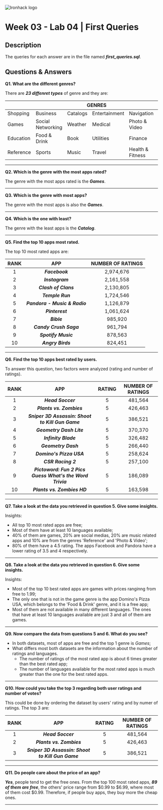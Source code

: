 ![Ironhack logo](https://i.imgur.com/1QgrNNw.png)
# Week 03 - Lab 04 | First Queries
## Description

The queries for each answer are in the file named **_first_queries.sql_**.

## Questions & Answers

**Q1. What are the different genres?**

There are **_23 diffenret types_** of genre and they are:

<table>
  <thead>
    <tr>
      <th colspan="6">GENRES</th>
    </tr>
  </thead>
  <tbody>
    <tr>
      <td>Shopping</td>
      <td>Business</td>
      <td>Catalogs</td>
      <td>Entertainment</td>
      <td>Navigation</td>
      <td>News</td>
    </tr>
    <tr>
      <td>Games</td>
      <td>Social Networking</td>
      <td>Weather</td>
      <td>Medical</td>
      <td>Photo & Video</td>
      <td>Productivity</td>
    </tr>
    <tr>
      <td>Education</td>
      <td>Food & Drink</td>
      <td>Book</td>
      <td>Utilities</td>
      <td>Finance</td>
      <td>Lifestyle</td>
    </tr>
    <tr>
      <td>Reference</td>
      <td>Sports</td>
      <td>Music</td>
      <td>Travel</td>
      <td>Health & Fitness</td>
      <td></td>
    </tr>
  </tbody>
</table>

---

**Q2. Which is the genre with the most apps rated?**

The genre with the most apps rated is the **_Games_**.

---

**Q3. Which is the genre with most apps?**

The genre with the most apps is also the **_Games_**.

---

**Q4. Which is the one with least?**

The genre with the least apps is the **_Catalog_**.

---

**Q5. Find the top 10 apps most rated.**

The top 10 most rated apps are:

| RANK | APP                           | NUMBER OF RATINGS |
| :--: | :---------------------------: | :---------------: |
| 1    | **_Facebook_**                | 2,974,676         |
| 2    | **_Instagram_**               | 2,161,558         |
| 3    | **_Clash of Clans_**          | 2,130,805         |
| 4    | **_Temple Run_**              | 1,724,546         |
| 5    | **_Pandora - Music & Radio_** | 1,126,879         |
| 6    | **_Pinterest_**               | 1,061,624         |
| 7    | **_Bible_**                   | 985,920           |
| 8    | **_Candy Crush Saga_**        | 961,794           |
| 9    | **_Spotify Music_**           | 878,563           |
| 10   | **_Angry Birds_**             | 824,451           |

---

**Q6. Find the top 10 apps best rated by users.**

To answer this question, two factors were analyzed (rating and number of ratings).

| RANK | APP                                                      | RATING | NUMBER OF RATINGS |
| :--: | :------------------------------------------------------: | :----: | :---------------: |
| 1    | **_Head Soccer_**                                        | 5      | 481,564           |
| 2    | **_Plants vs. Zombies_**                                 | 5      | 426,463           |
| 3    | **_Sniper 3D Assassin: Shoot to Kill Gun Game_**         | 5      | 386,521           |
| 4    | **_Geometry Dash Lite_**                                 | 5      | 370,370           |
| 5    | **_Infinity Blade_**                                     | 5      | 326,482           |
| 6    | **_Geometry Dash_**                                      | 5      | 266,440           |
| 7    | **_Domino's Pizza USA_**                                 | 5      | 258,624           |
| 8    | **_CSR Racing 2_**                                       | 5      | 257,100           |
| 9    | **_Pictoword: Fun 2 Pics Guess What's the Word Trivia_** | 5      | 186,089           |
| 10   | **_Plants vs. Zombies HD_**                              | 5      | 163,598           |

---

**Q7. Take a look at the data you retrieved in question 5. Give some insights.**

Insights:
- All top 10 most rated apps are free;
- Most of them have at least 10 languages available;
- 40% of them are games, 20% are social medias, 20% are music related apps and 10% are from the genres 'Reference' and 'Photo & Video';
- 80% of them have a 4.5 rating. The apps Facebook and Pandora have a lower rating of 3.5 and 4 respectively.

---

**Q8. Take a look at the data you retrieved in question 6. Give some insights.**

Insights:
- Most of the top 10 best rated apps are games with prices ranginng from free to 1.99;
- The only one that is not in the game genre is the app Domino's Pizza USA, which belongs to the 'Food & Drink' genre, and it is a free app;
- Most of them are not available in many different languages. The ones that have at least 10 languages available are just 3 and all of them are games.

---

**Q9. Now compare the data from questions 5 and 6. What do you see?**

- In both datasets, most of apps are free and the top 1 genre is _Games_;
- What differs most both datasets are the information about the number of ratings and languages.
  - The number of ratings of the most rated app is about 6 times greater than the best rated app;
  - The number of languages available for the most rated apps is much greater than the one for the best rated apps.

---

**Q10. How could you take the top 3 regarding both user ratings and number of votes?**

This could be done by ordering the dataset by users' rating and by numer of ratings. The top 3 are:

| RANK | APP                                                      | RATING | NUMBER OF RATINGS |
| :--: | :------------------------------------------------------: | :----: | :---------------: |
| 1    | **_Head Soccer_**                                        | 5      | 481,564           |
| 2    | **_Plants vs. Zombies_**                                 | 5      | 426,463           |
| 3    | **_Sniper 3D Assassin: Shoot to Kill Gun Game_**         | 5      | 386,521           |

---

**Q11. Do people care about the price of an app?**

**_Yes_**, people tend to get the free ones. From the top 100 most rated apps, **_89 of them are free_**, the others' price range from $0.99 to $6.99, where most of them cost $0.99. Therefore, if people buy apps, they buy more the cheap ones.

---
